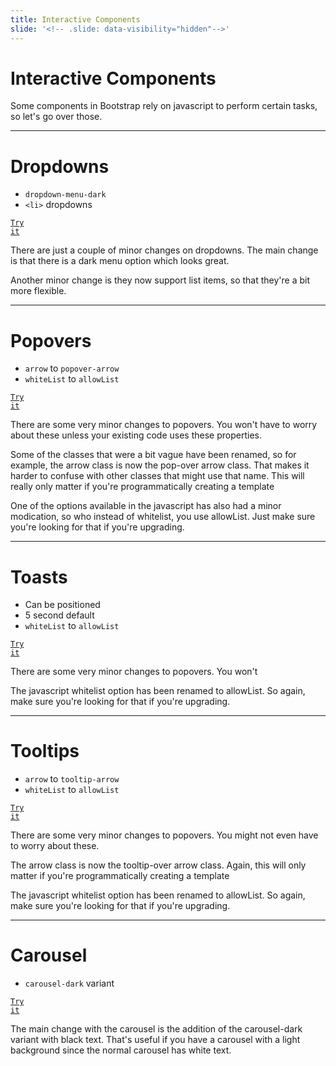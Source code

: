 ```yaml
---
title: Interactive Components
slide: '<!-- .slide: data-visibility="hidden"-->'
---
```


<!-- .slide: data-state="layout-title" class="bg-dark"-->

# Interactive Components

> >

Some components in Bootstrap rely on javascript to perform certain tasks, so let's go over those.

---

# Dropdowns

- `dropdown-menu-dark`
- `<li>` dropdowns

<a href="https://codepen.io/planetoftheweb/pen/bGWMejm?editors=1000" target="_blank"><code class="code-royal">Try it</code></a>

> >

There are just a couple of minor changes on dropdowns. The main change is that there is a dark menu option which looks great.

Another minor change is they now support list items, so that they're a bit more flexible.

---

# Popovers

- `arrow` to `popover-arrow`
- `whiteList` to `allowList`

<a href="https://codepen.io/planetoftheweb/pen/abpRrpV?editors=1010" target="_blank"><code class="code-royal">Try it</code></a>

> >

There are some very minor changes to popovers. You won't have to worry about these unless your existing code uses these properties.

Some of the classes that were a bit vague have been renamed, so for example, the arrow class is now the pop-over arrow class. That makes it harder to confuse with other classes that might use that name. This will really only matter if you're programmatically creating a template

One of the options available in the javascript has also had a minor modication, so who instead of whitelist, you use allowList. Just make sure you're looking for that if you're upgrading.

---

# Toasts

- Can be positioned
- 5 second default
- `whiteList` to `allowList`

<a href="https://codepen.io/planetoftheweb/pen/vYgVBGb?editors=1000" target="_blank"><code class="code-royal">Try it</code></a>

> >

There are some very minor changes to popovers. You won't

The javascript whitelist option has been renamed to allowList. So again, make sure you're looking for that if you're upgrading.

---

# Tooltips

- `arrow` to `tooltip-arrow`
- `whiteList` to `allowList`

<a href="https://codepen.io/planetoftheweb/pen/vYgVBGb?editors=1000" target="_blank"><code class="code-royal">Try it</code></a>

> >

There are some very minor changes to popovers. You might not even have to worry about these.

The arrow class is now the tooltip-over arrow class. Again, this will only matter if you're programmatically creating a template

The javascript whitelist option has been renamed to allowList. So again, make sure you're looking for that if you're upgrading.

---

# Carousel

- `carousel-dark` variant

<a href="https://codepen.io/planetoftheweb/pen/XWpPGMG?editors=1000" target="_blank"><code class="code-royal">Try it</code></a>

> >

The main change with the carousel is the addition of the carousel-dark variant with black text. That's useful if you have a carousel with a light background since the normal carousel has white text.
